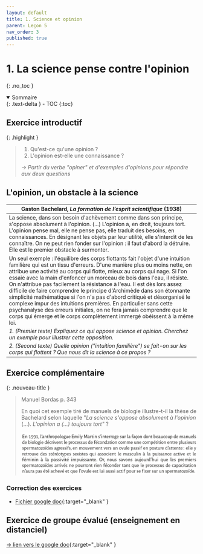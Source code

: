 ```yaml
---
layout: default
title: 1. Science et opinion
parent: Leçon 5
nav_order: 3
published: true
---
```

# 1. La science pense contre l'opinion
{: .no_toc }

<details open markdown="block">
  <summary>
    Sommaire
  </summary>
  {: .text-delta }
- TOC
{:toc}
</details>

## Exercice introductif

{: .highlight }
> 1. Qu'est-ce qu'une opinion ?   
> 2. L'opinion est-elle une connaissance ?  
>  
> *→ Partir du verbe "opiner" et d'exemples d'opinions pour répondre aux deux questions*

## L'opinion, un obstacle à la science

| Gaston Bachelard, *La formation de l’esprit scientifique* (1938) |
| ------------------------------------------------------------ |
| La science, dans son besoin d'achèvement comme dans son principe, s'oppose absolument à l'opinion. (...) L'opinion a, en droit, toujours tort. L'opinion pense mal, elle ne pense pas, elle traduit des besoins, en  connaissances. En désignant les objets par leur utilité, elle s'interdit de les connaître. On ne peut rien fonder sur l'opinion : il faut  d'abord la détruire. Elle est le premier obstacle à surmonter. |
| Un seul  exemple : l'équilibre des corps flottants fait l'objet d'une intuition familière qui est un tissu d'erreurs. D'une manière plus ou moins nette, on attribue une activité au corps qui flotte, mieux au corps qui nage.  Si l'on essaie avec la main d'enfoncer un morceau de bois dans l'eau, il résiste. On n'attribue pas facilement la résistance à l'eau. Il est dès lors assez difficile de faire comprendre le principe d'Archimède dans  son étonnante simplicité mathématique si l'on n'a pas d'abord critiqué  et désorganisé le complexe impur des intuitions premières. En  particulier sans cette psychanalyse des erreurs initiales, on ne fera  jamais comprendre que le corps qui émerge et le corps complètement  immergé obéissent à la même loi. |
| *1. (Premier texte) Expliquez ce qui oppose science et opinion. Cherchez un exemple pour illustrer cette opposition.*|
| *2. (Second texte) Quelle opinion ("intuition familière") se fait-on sur les corps qui flottent ? Que nous dit la science à ce propos ?* |

## Exercice complémentaire


{: .nouveau-title }
> Manuel Bordas p. 343
>
>En quoi cet exemple tiré de manuels de biologie illustre-t-il la thèse de Bachelard selon laquelle "*La science s'oppose absolument à l'opinion* (...). *L'opinion a (...) toujours tort"* ?
>
> ![texte](../../assets/img/spermatozoides.png) 

### Correction des exercices

- [Fichier google doc](https://docs.google.com/document/d/1yka_vtoVauN6JlYsT6OjXMVZR3xcDAjwA0wPO03oTjM/edit?usp=sharing){:target="_blank" }

## Exercice de groupe évalué (enseignement en distanciel)
[-> lien vers le google doc](https://docs.google.com/document/d/1j18xNws06Czlvfe067QAKb0aPJ4W6wmOPQUNCruWje8/edit?usp=sharing){:target="_blank" } 